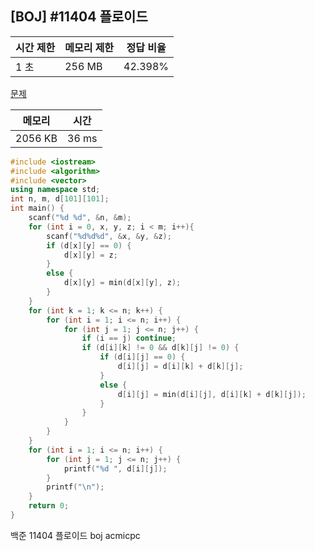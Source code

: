## [BOJ] #11404 플로이드

| 시간 제한 | 메모리 제한 | 정답 비율 |
| --------- | ----------- | --------- |
| 1 초      | 256 MB      | 42.398%   |

[문제](https://www.acmicpc.net/problem/11404)



| 메모리  | 시간  |
| ------- | ----- |
| 2056 KB | 36 ms |

```c++
#include <iostream>
#include <algorithm>
#include <vector>
using namespace std;
int n, m, d[101][101];
int main() {
	scanf("%d %d", &n, &m);
	for (int i = 0, x, y, z; i < m; i++){
		scanf("%d%d%d", &x, &y, &z);
		if (d[x][y] == 0) {
			d[x][y] = z;
		}
		else {
			d[x][y] = min(d[x][y], z);
		}
	}
	for (int k = 1; k <= n; k++) {
		for (int i = 1; i <= n; i++) {
			for (int j = 1; j <= n; j++) {
				if (i == j) continue;
				if (d[i][k] != 0 && d[k][j] != 0) {
					if (d[i][j] == 0) {
						d[i][j] = d[i][k] + d[k][j];
					}
					else {
						d[i][j] = min(d[i][j], d[i][k] + d[k][j]);
					}
				}
			}
		}
	}
	for (int i = 1; i <= n; i++) {
		for (int j = 1; j <= n; j++) {
			printf("%d ", d[i][j]);
		}
		printf("\n");
	}
	return 0;
}
```





백준 11404 플로이드 boj acmicpc

